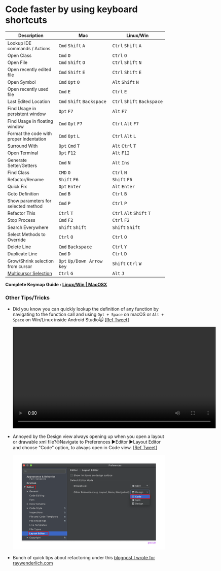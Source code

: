 # Code faster by using keyboard shortcuts

| Description                                                                       | Mac                                                            | Linux/Win                                                                   |
|-----------------------------------------------------------------------------------|----------------------------------------------------------------|-----------------------------------------------------------------------------|
| Lookup IDE commands / Actions                                                     | <kbd>Cmd</kbd>&nbsp;<kbd>Shift</kbd>&nbsp;<kbd>A</kbd>         | <kbd>Ctrl</kbd>&nbsp;<kbd>Shift</kbd>&nbsp;<kbd>A</kbd>                     |
| Open Class                                                                        | <kbd>Cmd</kbd>&nbsp;<kbd>O</kbd>                               | <kbd>Ctrl</kbd>&nbsp;<kbd>O</kbd>                                           |
| Open File                                                                         | <kbd>Cmd</kbd>&nbsp;<kbd>Shift</kbd>&nbsp;<kbd>O</kbd>         | <kbd>Ctrl</kbd>&nbsp;<kbd>Shift</kbd>&nbsp;<kbd>N</kbd>                     |
| Open recently edited file                                                         | <kbd>Cmd</kbd>&nbsp;<kbd>Shift</kbd>&nbsp;<kbd>E</kbd>         | <kbd>Ctrl</kbd>&nbsp;<kbd>Shift</kbd>&nbsp;<kbd>E</kbd>                     |
| Open Symbol                                                                       | <kbd>Cmd</kbd>&nbsp;<kbd>Opt</kbd>&nbsp;<kbd>O</kbd>           | <kbd>Alt</kbd>&nbsp;<kbd>Shift</kbd>&nbsp;<kbd>N</kbd>                      |
| Open recently used file                                                           | <kbd>Cmd</kbd>&nbsp;<kbd>E</kbd>                               | <kbd>Ctrl</kbd>&nbsp;<kbd>E</kbd>                                           |
| Last Edited Location                                                              | <kbd>Cmd</kbd>&nbsp;<kbd>Shift</kbd>&nbsp;<kbd>Backspace</kbd> | <kbd>Ctrl</kbd>&nbsp;<kbd>Shift</kbd>&nbsp;<kbd>Backspace</kbd>             |
| Find Usage in persistent window                                                   | <kbd>Opt</kbd>&nbsp;<kbd>F7</kbd>                              | <kbd>Alt</kbd>&nbsp;<kbd>F7</kbd>                                           |
| Find Usage in floating window                                                     | <kbd>Cmd</kbd>&nbsp;<kbd>Opt</kbd>&nbsp;<kbd>F7</kbd>          | <kbd>Ctrl</kbd>&nbsp;<kbd>Alt</kbd>&nbsp;<kbd>F7</kbd>                      |
| Format the code with proper Indentation                                           | <kbd>Cmd</kbd>&nbsp;<kbd>Opt</kbd>&nbsp;<kbd>L</kbd>           | <kbd>Ctrl</kbd>&nbsp;<kbd>Alt</kbd>&nbsp;<kbd>L</kbd>                       |
| Surround With                                                                     | <kbd>Opt</kbd>&nbsp;<kbd>Cmd</kbd>&nbsp;<kbd>T</kbd>           | <kbd>Alt</kbd>&nbsp;<kbd>Ctrl</kbd>&nbsp;<kbd>T</kbd>                       |
| Open Terminal                                                                     | <kbd>Opt</kbd>&nbsp;<kbd>F12</kbd>                             | <kbd>Alt</kbd>&nbsp;<kbd>F12</kbd>                                          |
| Generate Setter/Getters                                                           | <kbd>Cmd</kbd>&nbsp;<kbd>N</kbd>                               | <kbd>Alt</kbd>&nbsp;<kbd>Ins</kbd>                                          |
| Find Class                                                                        | <kbd>CMD</kbd>&nbsp;<kbd>O</kbd>                               | <kbd>Ctrl</kbd>&nbsp;<kbd>N</kbd>                                           |
| Refactor/Rename                                                                   | <kbd>Shift</kbd>&nbsp;<kbd>F6</kbd>                            | <kbd>Shift</kbd>&nbsp;<kbd>F6</kbd>                                         |
| Quick Fix                                                                         | <kbd>Opt</kbd>&nbsp;<kbd>Enter</kbd>                           | <kbd>Alt</kbd>&nbsp;<kbd>Enter</kbd>                                        |
| Goto Definition                                                                   | <kbd>Cmd</kbd>&nbsp;<kbd>B</kbd>                               | <kbd>Ctrl</kbd>&nbsp;<kbd>B</kbd>                                           |
| Show parameters for selected method                                               | <kbd>Cmd</kbd>&nbsp;<kbd>P</kbd>                               | <kbd>Ctrl</kbd>&nbsp;<kbd>P</kbd>                                           |
| Refactor This                                                                     | <kbd>Ctrl</kbd>&nbsp;<kbd>T</kbd>                              | <kbd>Ctrl</kbd>&nbsp;<kbd>Alt</kbd>&nbsp;<kbd>Shift</kbd>&nbsp;<kbd>T</kbd> |
| Stop Process                                                                      | <kbd>Cmd</kbd>&nbsp;<kbd>F2</kbd>                              | <kbd>Ctrl</kbd>&nbsp;<kbd>F2</kbd>                                          |
| Search Everywhere                                                                 | <kbd>Shift</kbd>&nbsp;<kbd>Shift</kbd>                         | <kbd>Shift</kbd>&nbsp;<kbd>Shift</kbd>                                      |
| Select Methods to Override                                                        | <kbd>Ctrl</kbd>&nbsp;<kbd>O</kbd>                              | <kbd>Ctrl</kbd>&nbsp;<kbd>O</kbd>                                           |
| Delete Line                                                                       | <kbd>Cmd</kbd>&nbsp;<kbd>Backspace</kbd>                       | <kbd>Ctrl</kbd>&nbsp;<kbd>Y</kbd>                                           |
| Duplicate Line                                                                    | <kbd>Cmd</kbd>&nbsp;<kbd>D</kbd>                               | <kbd>Ctrl</kbd>&nbsp;<kbd>D</kbd>                                           |
| Grow/Shrink selection from cursor                                                 | <kbd>Opt</kbd>&nbsp;<kbd>Up/Down Arrow key</kbd>               | <kbd>Shift</kbd>&nbsp;<kbd>Ctrl</kbd>&nbsp;<kbd>W</kbd>                     |
| [Multicursor Selection](https://android.jlelse.eu/ctrl-g-d94c88cd4475#.55flqgkb3) | <kbd>Ctrl</kbd>&nbsp;<kbd>G</kbd>                              | <kbd>Alt</kbd>&nbsp;<kbd>J</kbd>                                            |


  **Complete Keymap Guide : [Linux/Win | MacOSX](https://resources.jetbrains.com/storage/products/intellij-idea/docs/IntelliJIDEA_ReferenceCard.pdf)**

### Other Tips/Tricks

- Did you know you can quickly lookup the definition of any function by navigating to the function call and using `Opt + Space` on macOS or `Alt + Space` on Win/Linux inside Android Studio🙀 [[Ref Tweet](https://twitter.com/nisrulz/status/1291115617651699712)]
  
    <video width="640" controls>
        <source src="img/quicklookup_def.mp4" type="video/mp4">
    </video>

- Annoyed by the Design view always opening up when you open a layout or drawable xml file?🙄Navigate to Preferences ▶️Editor ▶️Layout Editor and choose "Code" option, to always open in Code view. [[Ref Tweet](https://twitter.com/nisrulz/status/12908175832565678084)]

    ![always_use_code_view](img/always_use_code_view.png)

- Bunch of quick tips about refactoring under this [blogpost I wrote for raywenderlich.com](https://www.raywenderlich.com/2807578-android-studio-tips-and-tricks)
